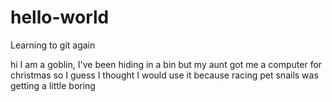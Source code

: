 # hello-world
Learning to git again


hi
I am a goblin, I've been hiding in a bin but my aunt got me a computer for christmas so I guess I thought I would use it because racing pet snails was getting a little boring
